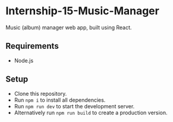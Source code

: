 # Internship-15-Music-Manager
Music (album) manager web app, built using React.

## Requirements
- Node.js

## Setup
- Clone this repository.
- Run `npm i` to install all dependencies.
- Run `npm run dev` to start the development server.
- Alternatively run `npm run build` to create a production version.

